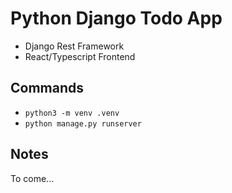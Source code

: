 # Python Django Todo App

- Django Rest Framework
- React/Typescript Frontend

## Commands 

- `python3 -m venv .venv`
- `python manage.py runserver`

## Notes

To come...
